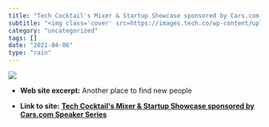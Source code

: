 ```yaml
---
title: "Tech Cocktail's Mixer & Startup Showcase sponsored by Cars.com Speaker Series"
subtitle: "<img class='cover' src=https://images.tech.co/wp-content/uploads/2019/12/10100421/Team-Photo-2.jpg>"
category: "uncategorized"
tags: []
date: "2021-04-06"
type: "rain"
---
```

<img class="cover" src=https://images.tech.co/wp-content/uploads/2019/12/10100421/Team-Photo-2.jpg>



* **Web site excerpt:** Another place to find new people

* **Link to site:** **[Tech Cocktail's Mixer & Startup Showcase sponsored by Cars.com Speaker Series](http://tech.co/event/tech-cocktails-mixer-startup-showcase-sponsored-by-cars-com-speaker-series)**
